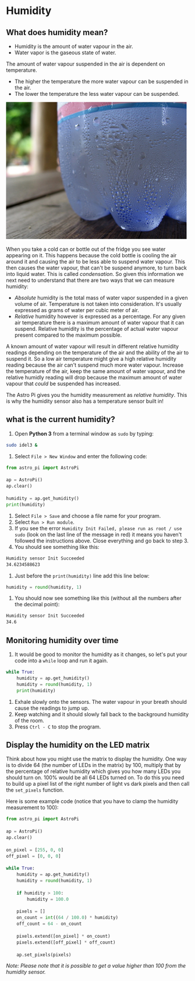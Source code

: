 # Humidity

## What does humidity mean?

  - Humidity is the amount of water vapour in the air.
  - Water vapor is the gaseous state of water.

The amount of water vapour suspended in the air is dependent on temperature.

  - The higher the temperature the more water vapour can be suspended in the air.
  - The lower the temperature the less water vapour can be suspended.

  ![](images/condensation.jpg)
  
When you take a cold can or bottle out of the fridge you see water appearing on it. This happens because the cold bottle is cooling the air around it and causing the air to be less able to suspend water vapour. This then causes the water vapour, that can't be suspend anymore, to turn back into liquid water. This is called *condensation*. So given this information we next need to understand that there are two ways that we can measure humidity:

  - *Absolute* humidity is the total mass of water vapor suspended in a given volume of air. Temperature is not taken into consideration. It's usually expressed as grams of water per cubic meter of air.
  - *Relative* humidity however is expressed as a percentage. For any given air temperature there is a maximum amount of water vapour that it can suspend. Relative humidity is the percentage of actual water vapour present compared to the maximum possible.

A known amount of water vapour will result in different relative humidity readings depending on the temperature of the air and the ability of the air to suspend it. So a low air temperature might give a high relative humidity reading because the air can't suspend much more water vapour. Increase the temperature of the air, keep the same amount of water vapour, and the relative humidly reading will drop because the maximum amount of water vapour that *could* be suspended has increased.

The Astro Pi gives you the humidity measurement as *relative humidity*. This is why the humidity sensor also has a temperature sensor built in!

## what is the current humidity?
1. Open **Python 3** from a terminal window as `sudo` by typing:
  
  ```bash
  sudo idel3 &
  ```
1. Select `File > New Window` and enter the following code:

  ```python
  from astro_pi import AstroPi
  
  ap = AstroPi()
  ap.clear()
  
  humidity = ap.get_humidity()
  print(humidity)
  ```

1. Select `File > Save` and choose a file name for your program.
1. Select `Run > Run module`.
1. If you see the error `Humidity Init Failed, please run as root / use sudo` (look on the last line of the message in red) it means you haven't followed the instructions above. Close everything and go back to step 3.
1. You should see something like this:

  ```bash
  Humidity sensor Init Succeeded
  34.6234588623
  ```

1. Just before the `print(humidity)` line add this line below:

  ```python
  humidity = round(humidity, 1)
  ```

1. You should now see something like this (without all the numbers after the decimal point):

  ```bash
  Humidity sensor Init Succeeded
  34.6
  ```
  
## Monitoring humidity over time

1. It would be good to monitor the humidity as it changes, so let's put your code into a `while` loop and run it again.

  ```python
  while True:
      humidity = ap.get_humidity()
      humidity = round(humidity, 1)
      print(humidity)
  ```
1. Exhale slowly onto the sensors. The water vapour in your breath should cause the readings to jump up.
1. Keep watching and it should slowly fall back to the background humidity of the room.
1. Press `Ctrl - C` to stop the program.

## Display the humidity on the LED matrix

Think about how you might use the matrix to display the humidity. One way is to divide 64 (the number of LEDs in the matrix) by 100, multiply that by the percentage of relative humidity which gives you how many LEDs you should turn on. 100% would be all 64 LEDs turned on. To do this you need to build up a pixel list of the right number of light vs dark pixels and then call the `set_pixels` function.

  Here is some example code (notice that you have to clamp the humidity measurement to 100):
  
  ```python
  from astro_pi import AstroPi
  
  ap = AstroPi()
  ap.clear()
  
  on_pixel = [255, 0, 0]
  off_pixel = [0, 0, 0]
  
  while True:
      humidity = ap.get_humidity()
      humidity = round(humidity, 1)
      
      if humidity > 100:
          humidity = 100.0
      
      pixels = []
      on_count = int((64 / 100.0) * humidity)
      off_count = 64 - on_count
      
      pixels.extend([on_pixel] * on_count)
      pixels.extend([off_pixel] * off_count)
      
      ap.set_pixels(pixels)
  ```

*Note: Please note that it is possible to get a value higher than 100 from the humidity sensor.*
